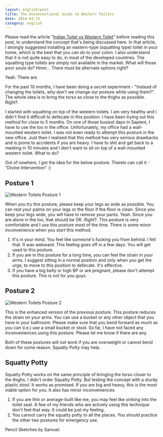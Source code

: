 ```yaml
---
layout: english/post
title: The Unconventional Guide to Western Toilets
date: 2014-03-21
category: english
---
```


Please read the article "[Indian Toilet vs Western Toilet]({{site.url}}/english/english/indian-toilet-vs-western-toilet/)" before reading this post, to understand the concept that's being discussed here. In that article, I strongly suggested installing an eastern-type (squatting type) toilet in your home, which is the best that you can do to your colon. I also understand that it is not quite easy to do, in most of the developed countries. The squatting type toilets are simply not available in the market. What will those poor souls do? Hmm... There must be alternate options right?

Yeah. There are.

For the past 10 months, I have been doing a secret experiment - "Instead of changing the toilets, why don't we change our posture while using them?". The whole idea is to bring the torso as close to the thighs as possible. Right?.

I started with squatting on top of the western toilets. I am very healthy and I didn't find it difficult to defecate in this position. I have been trying out this method for close to 5 months. On one of those busiest days in Sapient, I have to use the loo in the office. Unfortunately, my office had a wall-mounted western toilet. I was not even ready to attempt this posture in the new office. Just then I realized that this method has very serious drawbacks and is prone to accidents if you are heavy. I have to shit and get back to a meeting in 10 minutes and I don't want to sit on top of a wall-mounted western toilet. What to do?

Out of nowhere, I got the idea for the below posture. Theists can call it - "Divine Intervention" :)

## Posture 1

![Western Toilets Posture 1]({{site.english.img-path}}/using-western-toilets-posture-1.jpg)

When you try this posture, please keep your legs as wide as possible. You can rest your palms on your legs or the floor if the floor is clean. Since you keep your legs wide, you will have to remove your pants. Yeah. Since you are alone in the loo, that should be OK. Right?. This posture is very comfortable and I use this posture most of the time. There is some minor inconvenience when you start this method.

1. It's in your mind. You feel like someone's fucking you from behind. I felt that. It was awkward. This feeling goes off in a few days. You will get used to this posture.
2. If you are in this posture for a long time, you can feel the strain in your arms. I suggest sitting in a normal position and only when you get the urge, to move to this position to defecate. It's effective.
3. If you have a big belly or high BP or are pregnant, please don't attempt this posture. This is not for you guys.

## Posture 2

![Western Toilets Posture 2]({{site.english.img-path}}/using-western-toilets-posture-2.jpg)

This is the enhanced version of the previous posture. This posture reduces the strain on your arms. You can use a bucket or any other object that you have in your bathroom. Please make sure that you bend forward as much as you can (i.e.) use a small bucket or stool. So far, I have not faced any inconveniences using this posture. Please let me know if there are any.

Both of these postures will not work if you are overweight or cannot bend down for some reason. Squatty Potty may help.

## Squatty Potty

Squatty Potty works on the same principle of bringing the torso closer to the thighs. I didn't order Squatty Potty. But testing the concept with a sturdy plastic stool. It works as promised. If you are big and heavy, this is the most viable option for you. It also has minor inconveniences.

1. If you are thin or average-built like me, you may feel like sinking into the toilet seat. A few of my friends who are actively using this technique don't feel that way. It could be just my feeling.
2. You cannot carry the squatty potty to all the places. You should practice the other two postures for emergency use.

Pencil Sketches by Samuel.
